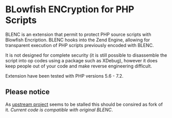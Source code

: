# BLowfish ENCryption for PHP Scripts

BLENC is an extension that permit to protect PHP source scripts with Blowfish Encription.
BLENC hooks into the Zend Engine, allowing for transparent execution of PHP scripts previously
encoded with BLENC.

It is not designed for complete security (it is still possible to disassemble the script
into op codes using a package such as XDebug), however it does keep people out of your code
and make reverse engineering difficult.

Extension have been tested with PHP versions 5.6 - 7.2.

## Please notice
As [upstream project](htps://pecl.php.net/package/BLENC) seems to be stalled this should
be consired as fork of it. *Current code is compatible with original BLENC*.
